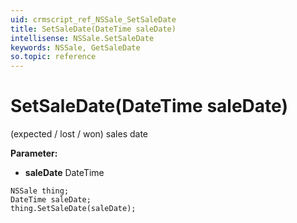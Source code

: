 ```yaml
---
uid: crmscript_ref_NSSale_SetSaleDate
title: SetSaleDate(DateTime saleDate)
intellisense: NSSale.SetSaleDate
keywords: NSSale, GetSaleDate
so.topic: reference
---
```


# SetSaleDate(DateTime saleDate)

(expected / lost / won) sales date

**Parameter:** 
 - **saleDate** DateTime

```crmscript
NSSale thing;
DateTime saleDate;
thing.SetSaleDate(saleDate);
```

